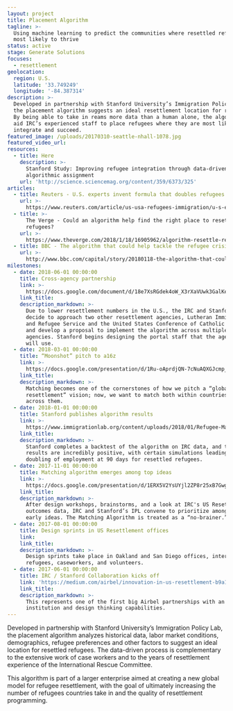 ```yaml
---
layout: project
title: Placement Algorithm
tagline: >-
  Using machine learning to predict the communities where resettled refugees are
  most likely to thrive
status: active
stage: Generate Solutions
focuses:
  - resettlement
geolocation:
  region: U.S.
  latitude: '33.749249'
  longitude: '-84.387314'
description: >-
  Developed in partnership with Stanford University’s Immigration Policy Lab,
  the placement algorithm suggests an ideal resettlement location for refugees.
  By being able to take in reams more data than a human alone, the algorithm can
  aid IRC’s experienced staff to place refugees where they are most likely to
  integrate and succeed.
featured_image: /uploads/20170310-seattle-nhall-1078.jpg
featured_video_url:
resources:
  - title: Here
    description: >-
      Stanford Study: Improving refugee integration through data-driven
      algorithmic assignment
    url: 'http://science.sciencemag.org/content/359/6373/325'
articles:
  - title: Reuters - U.S. experts invent formula that doubles refugees' job chances
    url: >-
      https://www.reuters.com/article/us-usa-refugees-immigration/u-s-experts-invent-formula-that-doubles-refugees-job-chances-idUSKBN1F72SE
  - title: >-
      The Verge - Could an algorithm help find the right place to resettle
      refugees?
    url: >-
      https://www.theverge.com/2018/1/18/16905962/algorithm-resettle-refugees-machine-learning-research-employment
  - title: BBC - The algorithm that could help tackle the refugee crisis
    url: >-
      http://www.bbc.com/capital/story/20180118-the-algorithm-that-could-help-tackle-the-refugee-crisis
milestones:
  - date: 2018-06-01 00:00:00
    title: Cross-agency partnership
    link: >-
      https://docs.google.com/document/d/18e7XsRGdek4oW_X3rXaVUwk3GalKeHA8eydL-c6CmGk/edit?usp=sharing
    link_title:
    description_markdown: >-
      Due to lower resettlement numbers in the U.S., the IRC and Stanford’s IPL
      decide to approach two other resettlement agencies, Lutheran Immigration
      and Refugee Service and the United States Conference of Catholic Bishops,
      and develop a proposal to implement the algorithm across multiple
      agencies. Stanford begins designing the portal staff that the agencies
      will use.
  - date: 2018-03-01 00:00:00
    title: “Moonshot” pitch to a16z
    link: >-
      https://docs.google.com/presentation/d/1Ru-oAprdjQN-7cNuAQXGJcmp_KmjLlRD08m9fi-GEww/edit?usp=sharing
    link_title:
    description_markdown: >-
      Matching becomes one of the cornerstones of how we pitch a “global
      resettlement” vision; now, we want to match both within countries, and
      across them.
  - date: 2018-01-01 00:00:00
    title: Stanford publishes algorithm results
    link: >-
      https://www.immigrationlab.org/content/uploads/2018/01/Refugee-Matching-Brief_IPL.pdf
    link_title:
    description_markdown: >-
      Stanford completes a backtest of the algorithm on IRC data, and the
      results are incredibly positive, with certain simulations leading to a
      doubling of employment at 90 days for resettled refugees.
  - date: 2017-11-01 00:00:00
    title: Matching algorithm emerges among top ideas
    link: >-
      https://docs.google.com/presentation/d/1ERX5V2YsUYjl2ZP8r25xB7GwgdD5HyxaNJogapmBnqY/edit?usp=sharing
    link_title:
    description_markdown: >-
      After design workshops, brainstorms, and a look at IRC's US Resettlement
      outcomes data, IRC and Stanford’s IPL convene to prioritize among the
      early ideas. The Matching Algorithm is treated as a “no-brainer.”
  - date: 2017-08-01 00:00:00
    title: Design sprints in US Resettlement offices
    link:
    link_title:
    description_markdown: >-
      Design sprints take place in Oakland and San Diego offices, interviewing
      refugees, caseworkers, and volunteers.
  - date: 2017-06-01 00:00:00
    title: IRC / Stanford Collaboration kicks off
    link: 'https://medium.com/airbel/innovation-in-us-resettlement-b9a1014406da'
    link_title:
    description_markdown: >-
      This represents one of the first big Airbel partnerships with an academic
      institution and design thinking capabilities.
---
```


Developed in partnership with Stanford University’s Immigration Policy Lab, the placement algorithm analyzes historical data, labor market conditions, demographics, refugee preferences and other factors to suggest an ideal location for resettled refugees. The data-driven process is complementary to the extensive work of case workers and to the years of resettlement experience of the International Rescue Committee.

This algorithm is part of a larger enterprise aimed at creating a new global model for refugee resettlement, with the goal of ultimately increasing the number of refugees countries take in and the quality of resettlement programming.